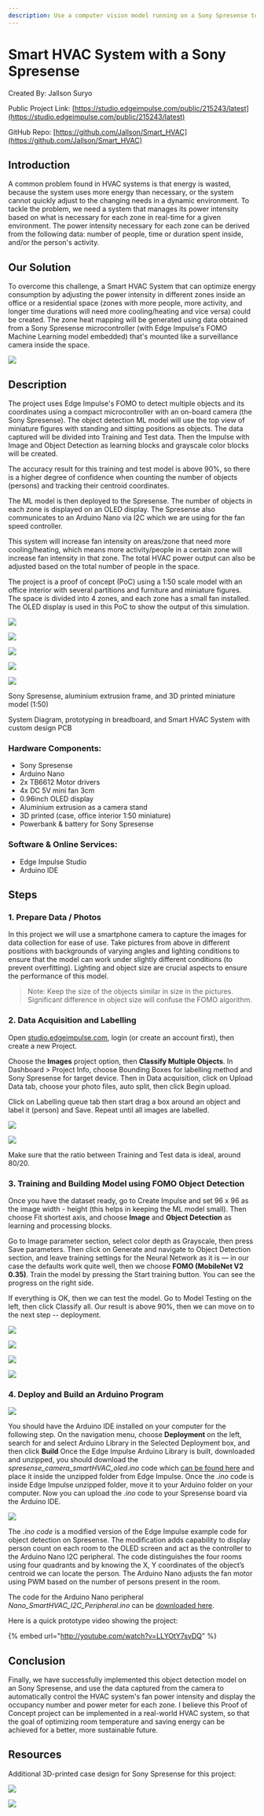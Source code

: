 ```yaml
---
description: Use a computer vision model running on a Sony Spresense to determine occupancy in rooms, and adapt HVAC zone output accordingly.
---
```


# Smart HVAC System with a Sony Spresense  

Created By:
Jallson Suryo 

Public Project Link:
[https://studio.edgeimpulse.com/public/215243/latest](https://studio.edgeimpulse.com/public/215243/latest)

GitHub Repo:
[https://github.com/Jallson/Smart_HVAC](https://github.com/Jallson/Smart_HVAC)

## Introduction

A common problem found in HVAC systems is that energy is wasted, because the system uses more energy than necessary, or the system cannot quickly adjust to the changing needs in a dynamic environment. To tackle the problem, we need a system that manages its power intensity based on what is necessary for each zone in real-time for a given environment. The power intensity necessary for each zone can be derived from the following data: number of people, time or duration spent inside, and/or the person's activity.

## Our Solution

To overcome this challenge, a Smart HVAC System that can optimize energy consumption by adjusting the power intensity in different zones inside an office or a residential space (zones with more people, more activity, and longer time durations will need more cooling/heating and vice versa) could be created. The zone heat mapping will be generated using data obtained from a Sony Spresense microcontroller (with Edge Impulse's FOMO Machine Learning model embedded) that's mounted like a surveillance camera inside the space.

![](.gitbook/assets/sony-spresense-smart-hvac-system/image17.jpg)

## Description

The project uses Edge Impulse's FOMO to detect multiple objects and its coordinates using a compact microcontroller with an on-board camera (the Sony Spresense). The object detection ML model will use the top view of miniature figures with standing and sitting positions as objects. The data captured will be divided into Training and Test data. Then the Impulse with Image and Object Detection as learning blocks and grayscale color blocks will be created.

The accuracy result for this training and test model is above 90%, so there is a higher degree of confidence when counting the number of objects (persons) and tracking their centroid coordinates.

The ML model is then deployed to the Spresense. The number of objects in each zone is displayed on an OLED display. The Spresense also communicates to an Arduino Nano via I2C which we are using for the fan speed controller.

This system will increase fan intensity on areas/zone that need more cooling/heating, which means more activity/people in a certain zone will increase fan intensity in that zone. The total HVAC power output can also be adjusted based on the total number of people in the space. 

The project is a proof of concept (PoC) using a 1:50 scale model with an office interior with several partitions and furniture and miniature figures. The space is divided into 4 zones, and each zone has a small fan installed. The OLED display is used in this PoC to show the output of this simulation.

![](.gitbook/assets/sony-spresense-smart-hvac-system/image20.jpg)

![](.gitbook/assets/sony-spresense-smart-hvac-system/image18.jpg)

![](.gitbook/assets/sony-spresense-smart-hvac-system/image21.jpg)

![](.gitbook/assets/sony-spresense-smart-hvac-system/image04.jpg)

![](.gitbook/assets/sony-spresense-smart-hvac-system/image05.jpg)

Sony Spresense, aluminium extrusion frame, and 3D printed miniature model (1:50)

System Diagram, prototyping in breadboard, and Smart HVAC System with custom design PCB

### Hardware Components:

- Sony Spresense
- Arduino Nano
- 2x TB6612 Motor drivers
- 4x DC 5V mini fan 3cm
- 0.96inch OLED display
- Aluminium extrusion as a camera stand
- 3D printed (case, office interior 1:50 miniature)
- Powerbank & battery for Sony Spresense

### Software & Online Services:

- Edge Impulse Studio
- Arduino IDE

## Steps

### 1. Prepare Data / Photos

In this project we will use a smartphone camera to capture the images for data collection for ease of use. Take pictures from above in different positions with backgrounds of varying angles and lighting conditions to ensure that the model can work under slightly different conditions (to prevent overfitting). Lighting and object size are crucial aspects to ensure the performance of this model.

> Note: Keep the size of the objects similar in size in the pictures. Significant difference in object size will confuse the FOMO algorithm.

### 2. Data Acquisition and Labelling

Open [studio.edgeimpulse.com](http://studio.edgeimpulse.com), login (or create an account first), then create a new Project.

Choose the **Images** project option, then **Classify Multiple Objects**. In Dashboard > Project Info, choose Bounding Boxes for labelling method and Sony Spresense for target device. Then in Data acquisition, click on Upload Data tab, choose your photo files, auto split, then click Begin upload.

Click on Labelling queue tab then start drag a box around an object and label it (person) and Save. Repeat until all images are labelled. 

![](.gitbook/assets/sony-spresense-smart-hvac-system/image06.png)

![](.gitbook/assets/sony-spresense-smart-hvac-system/image07.png)

Make sure that the ratio between Training and Test data is ideal, around 80/20.

### 3. Training and Building Model using FOMO Object Detection

Once you have the dataset ready, go to Create Impulse and set 96 x 96 as the image width - height (this helps in keeping the ML model small). Then choose Fit shortest axis, and choose **Image** and **Object Detection** as learning and processing blocks.

Go to Image parameter section, select color depth as Grayscale, then press Save parameters. Then click on Generate and navigate to Object Detection section, and leave training settings for the Neural Network as it is — in our case the defaults work quite well, then we choose **FOMO (MobileNet V2 0.35)**. Train the model by pressing the Start training button. You can see the progress on the right side.

If everything is OK, then we can test the model. Go to Model Testing on the left, then click Classify all. Our result is above 90%, then we can move on to the next step -- deployment.

![](.gitbook/assets/sony-spresense-smart-hvac-system/image08.png)

![](.gitbook/assets/sony-spresense-smart-hvac-system/image09.png)

![](.gitbook/assets/sony-spresense-smart-hvac-system/image24.png)

![](.gitbook/assets/sony-spresense-smart-hvac-system/image11.png)

### 4. Deploy and Build an Arduino Program

![](.gitbook/assets/sony-spresense-smart-hvac-system/image15.png)

You should have the Arduino IDE installed on your computer for the following step. On the navigation menu, choose **Deployment** on the left, search for and select Arduino Library in the Selected Deployment box, and then click **Build** Once the Edge Impulse Arduino Library is built, downloaded and unzipped, you should download the *spresense_camera_smartHVAC_oled.ino* code which [can be found here](https://github.com/Jallson/Smart_HVAC/blob/main/spresense_camera_smartHVAC_oled.ino) and place it inside the unzipped folder from Edge Impulse. Once the *.ino* code is inside Edge Impulse unzipped folder, move it to your Arduino folder on your computer. Now you can upload the *.ino* code to your Spresense board via the Arduino IDE.

![](.gitbook/assets/sony-spresense-smart-hvac-system/image19.png)

The *.ino code* is a modified version of the Edge Impulse example code for object detection on Spresense. The modification adds capability to display person count on each room to the OLED screen and act as the controller to the Arduino Nano I2C peripheral. The code distinguishes the four rooms using four quadrants and by knowing the X, Y coordinates of the object’s centroid we can locate the person. The Arduino Nano adjusts the fan motor using PWM based on the number of persons present in the room.

The code for the Arduino Nano peripheral *Nano_SmartHVAC_I2C_Peripheral.ino* can be [downloaded here](https://github.com/Jallson/Smart_HVAC/blob/main/Nano_SmartHVAC_I2C_Peripheral.ino).

Here is a quick prototype video showing the project:

{% embed url="http://youtube.com/watch?v=LLYOtY7svDQ" %}

## Conclusion

Finally, we have successfully implemented this object detection model on an Sony Spresense, and use the data captured from the camera to automatically control the HVAC system's fan power intensity and display the occupancy number and power meter for each zone. I believe this Proof of Concept project can be implemented in a real-world HVAC system, so that the goal of optimizing room temperature and saving energy can be achieved for a better, more sustainable future.

## Resources

Additional 3D-printed case design for Sony Spresense for this project:

![](.gitbook/assets/sony-spresense-smart-hvac-system/image22.png)

![](.gitbook/assets/sony-spresense-smart-hvac-system/image23.png)
